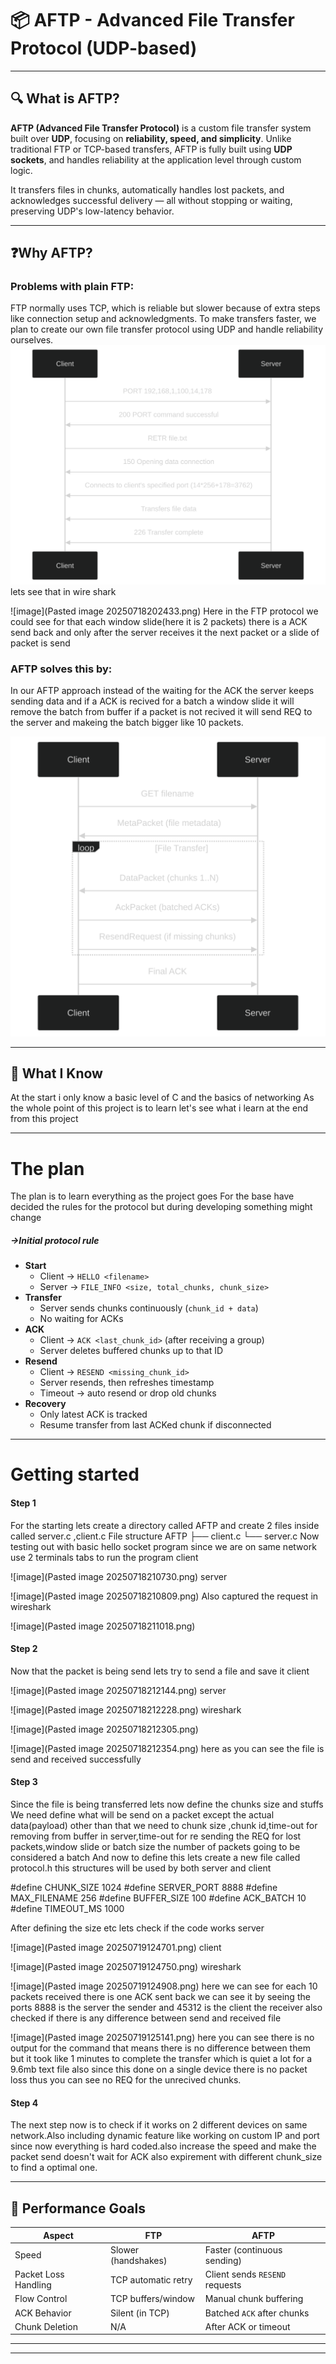 # 📦 AFTP - Advanced File Transfer Protocol (UDP-based)

---

## 🔍 What is AFTP?

**AFTP (Advanced File Transfer Protocol)** is a custom file transfer system built over **UDP**, focusing on **reliability, speed, and simplicity**. Unlike traditional FTP or TCP-based transfers, AFTP is fully built using **UDP sockets**, and handles reliability at the application level through custom logic.

It transfers files in chunks, automatically handles lost packets, and acknowledges successful delivery — all without stopping or waiting, preserving UDP's low-latency behavior.

---

## ❓Why AFTP?

### Problems with plain FTP:
FTP normally uses TCP, which is reliable but slower because of extra steps like connection setup and acknowledgments. To make transfers faster, we plan to create our own file transfer protocol using UDP and handle reliability ourselves.
![image](active.svg)
lets see that in wire shark

![image](Pasted image 20250718202433.png)
Here in the FTP protocol we could see for that each window slide(here it is 2 packets) there is a ACK send back and only after the server receives it the next packet or a slide of packet is send 


### AFTP solves this by:

 In our AFTP approach instead of the waiting for the ACK the server keeps sending data and if a ACK is recived for a batch a window slide it will remove the batch from buffer if a packet is not recived it will send REQ to the server and makeing the batch bigger like 10 packets.

![image](deepseek_mermaid_20250719_7fb7ee.svg)

---

## 🧠 What I Know 
At the start i only know a basic level of C and the basics of networking
As the whole point of this project is to learn let's see what i learn at the end from this project

---
# The plan 
The plan is to learn everything as the project goes 
For the base have decided the rules for the protocol but during developing something might change 
##### ->Initial protocol rule
- **Start**
    - Client → `HELLO <filename>`
    - Server → `FILE_INFO <size, total_chunks, chunk_size>`        
- **Transfer**
    - Server sends chunks continuously (`chunk_id + data`)
    - No waiting for ACKs
- **ACK**
    - Client → `ACK <last_chunk_id>` (after receiving a group)
    - Server deletes buffered chunks up to that ID
- **Resend**
    - Client → `RESEND <missing_chunk_id>`
    - Server resends, then refreshes timestamp
    - Timeout → auto resend or drop old chunks
- **Recovery**
    - Only latest ACK is tracked
    - Resume transfer from last ACKed chunk if disconnected
---
# Getting started
#### Step 1
For the starting lets create a directory called AFTP
and create 2 files inside called server.c ,client.c
File structure
AFTP
├── client.c
└── server.c
Now testing out with basic hello socket program since we are on same network use 2 terminals tabs to run the program
client

![image](Pasted image 20250718210730.png)
server

![image](Pasted image 20250718210809.png)
Also captured the request in wireshark

![image](Pasted image 20250718211018.png)
#### Step 2
Now that the packet is being send lets try to send a file and save it 
client

![image](Pasted image 20250718212144.png)
server

![image](Pasted image 20250718212228.png)
wireshark

![image](Pasted image 20250718212305.png)

![image](Pasted image 20250718212354.png)
here as you can see the file is send and received successfully 
#### Step 3
Since the file is being transferred lets now define the chunks size and stuffs
We need define what will be send on a packet except the actual data(payload)
other than that we need to chunk size ,chunk id,time-out for removing from buffer in server,time-out for re sending the REQ for lost  packets,window slide or batch size the number of packets going to be considered a batch
And now to define this lets create a new file called protocol.h this structures will be used by both server and client

#define CHUNK_SIZE 1024
#define SERVER_PORT 8888
#define MAX_FILENAME 256
#define BUFFER_SIZE 100
#define ACK_BATCH 10
#define TIMEOUT_MS 1000

After defining the size etc lets check if the code works 
server

![image](Pasted image 20250719124701.png)
client

![image](Pasted image 20250719124750.png)
wireshark

![image](Pasted image 20250719124908.png)
here we can see for each 10 packets received there is one ACK sent back we can see it by seeing the ports 8888 is the server the sender and 45312 is the client the receiver 
also checked if there is any difference between send and received file 

![image](Pasted image 20250719125141.png)
here you can see there is no output for the command that means there is no difference between them 
but it took like 1 minutes to complete the transfer which is quiet a lot for a 9.6mb text file also since this done on a single device there is no packet loss thus you can see no REQ for the unrecived chunks.
#### Step 4
The next step now is to check if it works on 2 different devices on same network.Also including dynamic feature like working on custom IP and port since now everything is hard coded.also increase the speed and make the packet send doesn't wait for ACK also expirement with different chunk_size to find a optimal one.


---

## 🚀 Performance Goals

| Aspect               | FTP                  | AFTP                            |
|----------------------|----------------------|----------------------------------|
| Speed                | Slower (handshakes)  | Faster (continuous sending)     |
| Packet Loss Handling | TCP automatic retry  | Client sends `RESEND` requests  |
| Flow Control         | TCP buffers/window   | Manual chunk buffering          |
| ACK Behavior         | Silent (in TCP)      | Batched `ACK` after chunks      |
| Chunk Deletion       | N/A                  | After ACK or timeout            |

---


---

